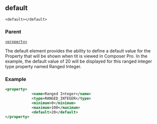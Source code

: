 ## default

`<default></default>`


### Parent

[`<property>`][1]


The default element provides the ability to define a default value for the Property that will be shown when tit is viewed in Composer Pro.  In the example, the default value of 20 will be displayed for this ranged integer type property named  Ranged Integer.

### Example

```xml
<property>
			<name>Ranged Integer</name>
			<type>RANGED_INTEGER</type>
			<minimum>0</minimum>
			<maximum>100</maximum>
			<default>20</default>
</property>
```




[1]:	https://verbose-telegram-5004f902.pages.github.io/#properties-xml-property